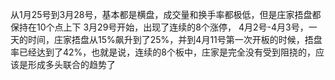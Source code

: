 从1月25号到3月28号，基本都是横盘，成交量和换手率都极低，但是庄家捂盘都保持在10个点上下
3月29号开始，出现了连续的8个涨停，
4月2号-4月3号，一天的时间，庄家捂盘从15%飙升到了25%，并到4月11号第一次开板的时候，捂盘率已经达到了42%，也就是说，连续的8个板中，庄家是完全没有受到阻挠的，应该是形成多头联合的趋势了